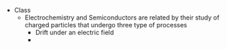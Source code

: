 - Class
	- Electrochemistry and Semiconductors are related by their study of charged particles that undergo three type of processes
		- Drift under an electric field
		-